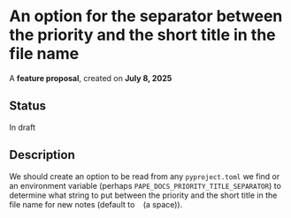 # An option for the separator between the priority and the short title in the file name

A **feature proposal**, created on **July 8, 2025**

## Status

In draft

## Description

We should create an option to be read from any `pyproject.toml` we find or an environment variable (perhaps `PAPE_DOCS_PRIORITY_TITLE_SEPARATOR`) to determine what string to put between the priority and the short title in the file name for new notes (default to ` ` (a space)).
